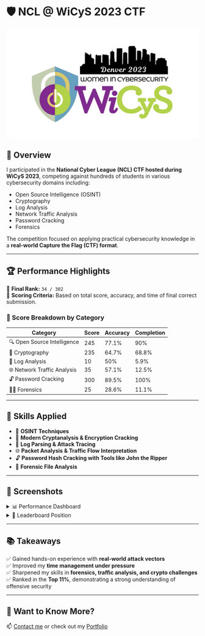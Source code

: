 # 🛡️ NCL @ WiCyS 2023 CTF

![Event Banner](images1.jpg)

## 🏁 Overview

I participated in the **National Cyber League (NCL) CTF hosted during WiCyS 2023**, competing against hundreds of students in various cybersecurity domains including:

- Open Source Intelligence (OSINT)
- Cryptography
- Log Analysis
- Network Traffic Analysis
- Password Cracking
- Forensics

The competition focused on applying practical cybersecurity knowledge in a **real-world Capture the Flag (CTF) format**.

---

## 🏆 Performance Highlights

📌 **Final Rank:** `34 / 302`  
📌 **Scoring Criteria:** Based on total score, accuracy, and time of final correct submission.

### 🔹 Score Breakdown by Category

| Category                  | Score | Accuracy | Completion |
|---------------------------|-------|----------|------------|
| 🔍 Open Source Intelligence | 245   | 77.1%    | 90%        |
| 🔐 Cryptography             | 235   | 64.7%    | 68.8%      |
| 📄 Log Analysis             | 10    | 50%      | 5.9%       |
| 🌐 Network Traffic Analysis | 35    | 57.1%    | 12.5%      |
| 🔓 Password Cracking        | 300   | 89.5%    | 100%       |
| 🕵️‍♀️ Forensics              | 25    | 28.6%    | 11.1%      |

---

## 🧠 Skills Applied

- 🧠 **OSINT Techniques**
- 🔐 **Modern Cryptanalysis & Encryption Cracking**
- 🧮 **Log Parsing & Attack Tracing**
- 🌐 **Packet Analysis & Traffic Flow Interpretation**
- 🔓 **Password Hash Cracking with Tools like John the Ripper**
- 🧬 **Forensic File Analysis**

---

## 📸 Screenshots

<details>
  <summary>📊 Performance Dashboard</summary>
  <img src="WiCyS 2023.png" width="600"/>
</details>

<details>
  <summary>🏅 Leaderboard Position</summary>
  <img src="WiCyS2023 Rank.png" width="600"/>
</details>

---

## 📚 Takeaways

✅ Gained hands-on experience with **real-world attack vectors**  
✅ Improved my **time management under pressure**  
✅ Sharpened my skills in **forensics, traffic analysis, and crypto challenges**  
✅ Ranked in the **Top 11%**, demonstrating a strong understanding of offensive security  

---

## 🚀 Want to Know More?

📫 [Contact me](mailto:mjcube1999@gmail.com) or check out my [Portfolio](https://marianjosephjeffrey.wordpress.com)

